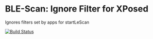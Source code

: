 # BLE-Scan: Ignore Filter for XPosed

Ignores filters set by apps for startLeScan

[![Build Status](https://travis-ci.org/YtvwlD/XPosed-BLE-scan-ignore-filter.svg?branch=master)](https://travis-ci.org/YtvwlD/XPosed-BLE-scan-ignore-filter)
